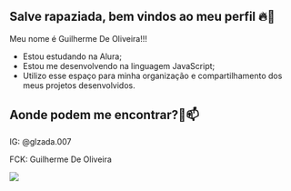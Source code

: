 ## Salve rapaziada, bem vindos ao meu perfil 🔥👑
Meu nome é Guilherme De Oliveira!!!
- Estou estudando na Alura;
- Estou me desenvolvendo na linguagem JavaScript;
- Utilizo esse espaço para minha organização e compartilhamento dos meus projetos desenvolvidos.

## Aonde podem me encontrar?🥇📫
IG: @glzada.007

FCK: Guilherme De Oliveira


![](https://media1.tenor.com/m/2m6f6TiqUh8AAAAd/244.gif)
